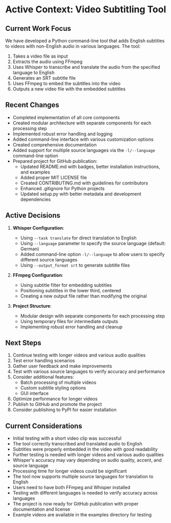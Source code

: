 # Active Context: Video Subtitling Tool

## Current Work Focus
We have developed a Python command-line tool that adds English subtitles to videos with non-English audio in various languages. The tool:

1. Takes a video file as input
2. Extracts the audio using FFmpeg
3. Uses Whisper to transcribe and translate the audio from the specified language to English
4. Generates an SRT subtitle file
5. Uses FFmpeg to embed the subtitles into the video
6. Outputs a new video file with the embedded subtitles

## Recent Changes
- Completed implementation of all core components
- Created modular architecture with separate components for each processing step
- Implemented robust error handling and logging
- Added command-line interface with various customization options
- Created comprehensive documentation
- Added support for multiple source languages via the `-l/--language` command-line option
- Prepared project for GitHub publication:
  - Updated README.md with badges, better installation instructions, and examples
  - Added proper MIT LICENSE file
  - Created CONTRIBUTING.md with guidelines for contributors
  - Enhanced .gitignore for Python projects
  - Updated setup.py with better metadata and development dependencies

## Active Decisions
1. **Whisper Configuration**:
   - Using `--task translate` for direct translation to English
   - Using `--language` parameter to specify the source language (default: German)
   - Added command-line option `-l/--language` to allow users to specify different source languages
   - Using `--output_format srt` to generate subtitle files

2. **FFmpeg Configuration**:
   - Using subtitle filter for embedding subtitles
   - Positioning subtitles in the lower third, centered
   - Creating a new output file rather than modifying the original

3. **Project Structure**:
   - Modular design with separate components for each processing step
   - Using temporary files for intermediate outputs
   - Implementing robust error handling and cleanup

## Next Steps
1. Continue testing with longer videos and various audio qualities
2. Test error handling scenarios
3. Gather user feedback and make improvements
4. Test with various source languages to verify accuracy and performance
5. Consider additional features:
   - Batch processing of multiple videos
   - Custom subtitle styling options
   - GUI interface
6. Optimize performance for longer videos
7. Publish to GitHub and promote the project
8. Consider publishing to PyPI for easier installation

## Current Considerations
- Initial testing with a short video clip was successful
- The tool correctly transcribed and translated audio to English
- Subtitles were properly embedded in the video with good readability
- Further testing is needed with longer videos and various audio qualities
- Whisper's accuracy may vary depending on audio quality, accent, and source language
- Processing time for longer videos could be significant
- The tool now supports multiple source languages for translation to English
- Users need to have both FFmpeg and Whisper installed
- Testing with different languages is needed to verify accuracy across languages
- The project is now ready for GitHub publication with proper documentation and license
- Example videos are available in the examples directory for testing
